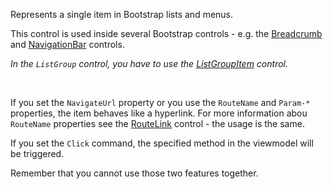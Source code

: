 Represents a single item in Bootstrap lists and menus.

This control is used inside several Bootstrap controls - e.g. the [Breadcrumb](/docs/controls/bootstrap/Breadcrumb/{branch}) and [NavigationBar](/docs/controls/bootstrap/NavigationBar/{branch}) controls.

_In the `ListGroup` control, you have to use the [ListGroupItem](/docs/controls/bootstrap/ListGroupItem/{branch}) control._

<br />

If you set the `NavigateUrl` property or you use the `RouteName` and `Param-*` properties,
the item behaves like a hyperlink. For more information abou `RouteName` properties see the
[RouteLink](/docs/controls/builtin/RouteLink/{branch}) control - the usage is the same.

If you set the `Click` command, the specified method in the viewmodel will be 
triggered.

Remember that you cannot use those two features together.